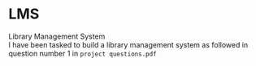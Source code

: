 # LMS
Library Management System
<br>
I have been tasked to build a library management system as followed in question number 1 in ```project questions.pdf```